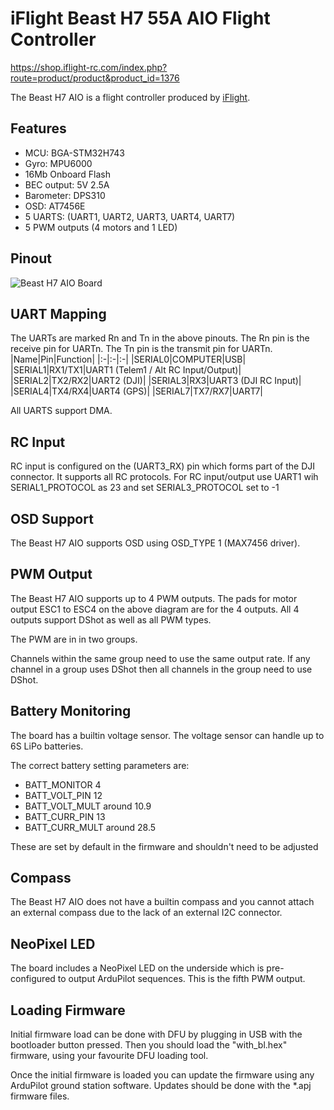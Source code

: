# iFlight Beast H7 55A AIO Flight Controller

https://shop.iflight-rc.com/index.php?route=product/product&product_id=1376

The Beast H7 AIO is a flight controller produced by [iFlight](https://shop.iflight-rc.com/).

## Features

 - MCU: BGA-STM32H743
 - Gyro: MPU6000
 - 16Mb Onboard Flash
 - BEC output: 5V 2.5A 
 - Barometer: DPS310
 - OSD: AT7456E
 - 5 UARTS: (UART1, UART2, UART3, UART4, UART7)
 - 5 PWM outputs (4 motors and 1 LED)

## Pinout

![Beast H7 AIO Board](beast_h7_pinout.png "Beast H7 AIO")

## UART Mapping

The UARTs are marked Rn and Tn in the above pinouts. The Rn pin is the
receive pin for UARTn. The Tn pin is the transmit pin for UARTn.
|Name|Pin|Function|
|:-|:-|:-|
|SERIAL0|COMPUTER|USB|
|SERIAL1|RX1/TX1|UART1 (Telem1 / Alt RC Input/Output)|
|SERIAL2|TX2/RX2|UART2 (DJI)|
|SERIAL3|RX3|UART3 (DJI RC Input)|
|SERIAL4|TX4/RX4|UART4 (GPS)|
|SERIAL7|TX7/RX7|UART7|

All UARTS support DMA.

## RC Input
 
RC input is configured on the (UART3_RX) pin which forms part of the DJI connector. It supports all RC protocols.
For RC input/output use UART1 wih SERIAL1_PROTOCOL as 23 and set SERIAL3_PROTOCOL set to -1
  
## OSD Support

The Beast H7 AIO supports OSD using OSD_TYPE 1 (MAX7456 driver).

## PWM Output

The Beast H7 AIO supports up to 4 PWM outputs. The pads for motor output ESC1 to ESC4 on the above diagram are for the 4 outputs. All 4 outputs support DShot as well as all PWM types.

The PWM are in in two groups.

Channels within the same group need to use the same output rate. If
any channel in a group uses DShot then all channels in the group need
to use DShot.

## Battery Monitoring

The board has a builtin voltage sensor. The voltage sensor can handle up to 6S
LiPo batteries.

The correct battery setting parameters are:

 - BATT_MONITOR 4
 - BATT_VOLT_PIN 12
 - BATT_VOLT_MULT around 10.9
 - BATT_CURR_PIN 13
 - BATT_CURR_MULT around 28.5

These are set by default in the firmware and shouldn't need to be adjusted

## Compass

The Beast H7 AIO does not have a builtin compass and you cannot attach an external compass due to the lack of an external I2C connector.

## NeoPixel LED

The board includes a NeoPixel LED on the underside which is pre-configured to output ArduPilot sequences. This is the fifth PWM output.

## Loading Firmware

Initial firmware load can be done with DFU by plugging in USB with the
bootloader button pressed. Then you should load the "with_bl.hex"
firmware, using your favourite DFU loading tool.

Once the initial firmware is loaded you can update the firmware using
any ArduPilot ground station software. Updates should be done with the
*.apj firmware files.
